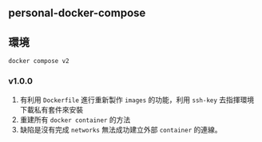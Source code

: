 ## personal-docker-compose


## 環境

```
docker compose v2
```


### v1.0.0

1. 有利用 `Dockerfile` 進行重新製作 `images` 的功能，利用 `ssh-key` 去指揮環境下載私有套件來安裝
2. 重建所有 `docker container` 的方法
3. 缺陷是沒有完成 `networks` 無法成功建立外部 `container` 的連線。
